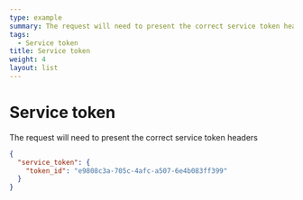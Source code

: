 ```yaml
---
type: example
summary: The request will need to present the correct service token headers.
tags:
  - Service token
title: Service token
weight: 4
layout: list
---
```


# Service token

The request will need to present the correct service token headers

```json
{
  "service_token": {
    "token_id": "e9808c3a-705c-4afc-a507-6e4b083ff399"
  }
}
```
